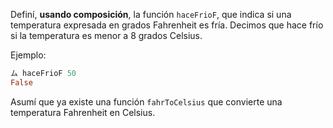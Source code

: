 Definí, **usando composición**, la función `haceFrioF`, que indica si una temperatura expresada en grados Fahrenheit es fría. Decimos que hace frío si la temperatura es menor a 8 grados Celsius. 

Ejemplo:

```haskell
ム haceFrioF 50
False
```

Asumí que ya existe una función `fahrToCelsius` que convierte una temperatura Fahrenheit en Celsius. 